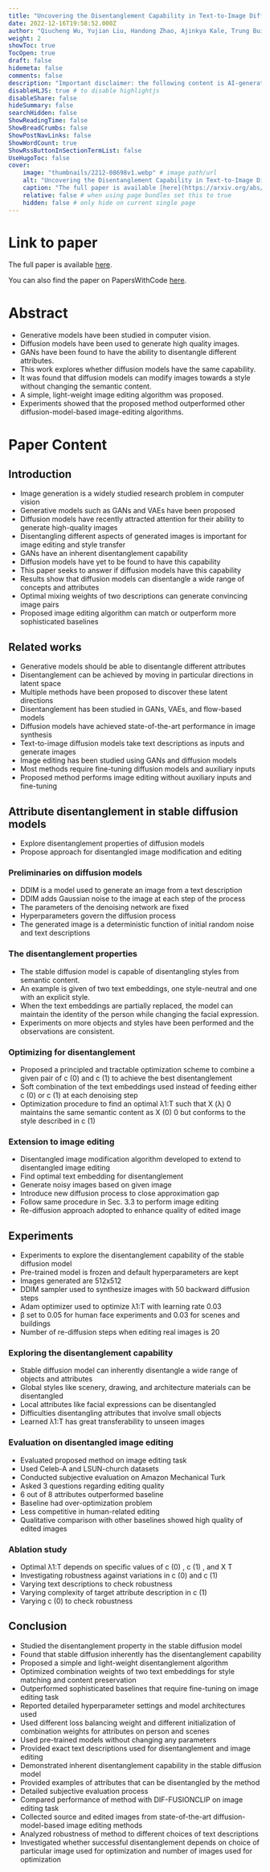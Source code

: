 ```yaml
---
title: "Uncovering the Disentanglement Capability in Text-to-Image Diffusion Models"
date: 2022-12-16T19:58:52.000Z
author: "Qiucheng Wu, Yujian Liu, Handong Zhao, Ajinkya Kale, Trung Bui, Tong Yu, Zhe Lin, Yang Zhang, Shiyu Chang"
weight: 2
showToc: true
TocOpen: true
draft: false
hidemeta: false
comments: false
description: "Important disclaimer: the following content is AI-generated, please make sure to fact check the presented information by reading the full paper."
disableHLJS: true # to disable highlightjs
disableShare: false
hideSummary: false
searchHidden: false
ShowReadingTime: false
ShowBreadCrumbs: false
ShowPostNavLinks: false
ShowWordCount: true
ShowRssButtonInSectionTermList: false
UseHugoToc: false
cover:
    image: "thumbnails/2212-08698v1.webp" # image path/url
    alt: "Uncovering the Disentanglement Capability in Text-to-Image Diffusion Models" # alt text
    caption: "The full paper is available [here](https://arxiv.org/abs/2212.08698)." # display caption under cover
    relative: false # when using page bundles set this to true
    hidden: false # only hide on current single page
---
```


# Link to paper
The full paper is available [here](https://arxiv.org/abs/2212.08698).

You can also find the paper on PapersWithCode [here](https://paperswithcode.com/paper/uncovering-the-disentanglement-capability-in).

# Abstract
- Generative models have been studied in computer vision.
- Diffusion models have been used to generate high quality images.
- GANs have been found to have the ability to disentangle different attributes.
- This work explores whether diffusion models have the same capability.
- It was found that diffusion models can modify images towards a style without changing the semantic content.
- A simple, light-weight image editing algorithm was proposed.
- Experiments showed that the proposed method outperformed other diffusion-model-based image-editing algorithms.

# Paper Content

## Introduction
- Image generation is a widely studied research problem in computer vision
- Generative models such as GANs and VAEs have been proposed
- Diffusion models have recently attracted attention for their ability to generate high-quality images
- Disentangling different aspects of generated images is important for image editing and style transfer
- GANs have an inherent disentanglement capability
- Diffusion models have yet to be found to have this capability
- This paper seeks to answer if diffusion models have this capability
- Results show that diffusion models can disentangle a wide range of concepts and attributes
- Optimal mixing weights of two descriptions can generate convincing image pairs
- Proposed image editing algorithm can match or outperform more sophisticated baselines

## Related works
- Generative models should be able to disentangle different attributes
- Disentanglement can be achieved by moving in particular directions in latent space
- Multiple methods have been proposed to discover these latent directions
- Disentanglement has been studied in GANs, VAEs, and flow-based models
- Diffusion models have achieved state-of-the-art performance in image synthesis
- Text-to-image diffusion models take text descriptions as inputs and generate images
- Image editing has been studied using GANs and diffusion models
- Most methods require fine-tuning diffusion models and auxiliary inputs
- Proposed method performs image editing without auxiliary inputs and fine-tuning

## Attribute disentanglement in stable diffusion models
- Explore disentanglement properties of diffusion models
- Propose approach for disentangled image modification and editing

### Preliminaries on diffusion models
- DDIM is a model used to generate an image from a text description
- DDIM adds Gaussian noise to the image at each step of the process
- The parameters of the denoising network are fixed
- Hyperparameters govern the diffusion process
- The generated image is a deterministic function of initial random noise and text descriptions

### The disentanglement properties
- The stable diffusion model is capable of disentangling styles from semantic content.
- An example is given of two text embeddings, one style-neutral and one with an explicit style.
- When the text embeddings are partially replaced, the model can maintain the identity of the person while changing the facial expression.
- Experiments on more objects and styles have been performed and the observations are consistent.

### Optimizing for disentanglement
- Proposed a principled and tractable optimization scheme to combine a given pair of c (0) and c (1) to achieve the best disentanglement
- Soft combination of the text embeddings used instead of feeding either c (0) or c (1) at each denoising step
- Optimization procedure to find an optimal λ1:T such that X (λ) 0 maintains the same semantic content as X (0) 0 but conforms to the style described in c (1)

### Extension to image editing
- Disentangled image modification algorithm developed to extend to disentangled image editing
- Find optimal text embedding for disentanglement
- Generate noisy images based on given image
- Introduce new diffusion process to close approximation gap
- Follow same procedure in Sec. 3.3 to perform image editing
- Re-diffusion approach adopted to enhance quality of edited image

## Experiments
- Experiments to explore the disentanglement capability of the stable diffusion model
- Pre-trained model is frozen and default hyperparameters are kept
- Images generated are 512x512
- DDIM sampler used to synthesize images with 50 backward diffusion steps
- Adam optimizer used to optimize λ1:T with learning rate 0.03
- β set to 0.05 for human face experiments and 0.03 for scenes and buildings
- Number of re-diffusion steps when editing real images is 20

### Exploring the disentanglement capability
- Stable diffusion model can inherently disentangle a wide range of objects and attributes
- Global styles like scenery, drawing, and architecture materials can be disentangled
- Local attributes like facial expressions can be disentangled
- Difficulties disentangling attributes that involve small objects
- Learned λ1:T has great transferability to unseen images

### Evaluation on disentangled image editing
- Evaluated proposed method on image editing task
- Used Celeb-A and LSUN-church datasets
- Conducted subjective evaluation on Amazon Mechanical Turk
- Asked 3 questions regarding editing quality
- 6 out of 8 attributes outperformed baseline
- Baseline had over-optimization problem
- Less competitive in human-related editing
- Qualitative comparison with other baselines showed high quality of edited images

### Ablation study
- Optimal λ1:T depends on specific values of c (0) , c (1) , and X T
- Investigating robustness against variations in c (0) and c (1)
- Varying text descriptions to check robustness
- Varying complexity of target attribute description in c (1)
- Varying c (0) to check robustness

## Conclusion
- Studied the disentanglement property in the stable diffusion model
- Found that stable diffusion inherently has the disentanglement capability
- Proposed a simple and light-weight disentanglement algorithm
- Optimized combination weights of two text embeddings for style matching and content preservation
- Outperformed sophisticated baselines that require fine-tuning on image editing task
- Reported detailed hyperparameter settings and model architectures used
- Used different loss balancing weight and different initialization of combination weights for attributes on person and scenes
- Used pre-trained models without changing any parameters
- Provided exact text descriptions used for disentanglement and image editing
- Demonstrated inherent disentanglement capability in the stable diffusion model
- Provided examples of attributes that can be disentangled by the method
- Detailed subjective evaluation process
- Compared performance of method with DIF-FUSIONCLIP on image editing task
- Collected source and edited images from state-of-the-art diffusion-model-based image editing methods
- Analyzed robustness of method to different choices of text descriptions
- Investigated whether successful disentanglement depends on choice of particular image used for optimization and number of images used for optimization
